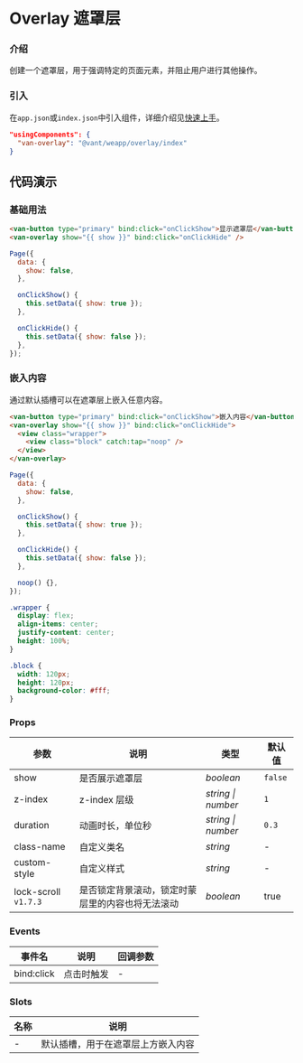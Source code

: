 # Overlay 遮罩层

### 介绍

创建一个遮罩层，用于强调特定的页面元素，并阻止用户进行其他操作。

### 引入

在`app.json`或`index.json`中引入组件，详细介绍见[快速上手](#/quickstart#yin-ru-zu-jian)。

```json
"usingComponents": {
  "van-overlay": "@vant/weapp/overlay/index"
}
```

## 代码演示

### 基础用法

```html
<van-button type="primary" bind:click="onClickShow">显示遮罩层</van-button>
<van-overlay show="{{ show }}" bind:click="onClickHide" />
```

```js
Page({
  data: {
    show: false,
  },

  onClickShow() {
    this.setData({ show: true });
  },

  onClickHide() {
    this.setData({ show: false });
  },
});
```

### 嵌入内容

通过默认插槽可以在遮罩层上嵌入任意内容。

```html
<van-button type="primary" bind:click="onClickShow">嵌入内容</van-button>
<van-overlay show="{{ show }}" bind:click="onClickHide">
  <view class="wrapper">
    <view class="block" catch:tap="noop" />
  </view>
</van-overlay>
```

```js
Page({
  data: {
    show: false,
  },

  onClickShow() {
    this.setData({ show: true });
  },

  onClickHide() {
    this.setData({ show: false });
  },

  noop() {},
});
```

```css
.wrapper {
  display: flex;
  align-items: center;
  justify-content: center;
  height: 100%;
}

.block {
  width: 120px;
  height: 120px;
  background-color: #fff;
}
```

### Props

| 参数                 | 说明                                             | 类型               | 默认值  |
| -------------------- | ------------------------------------------------ | ------------------ | ------- |
| show                 | 是否展示遮罩层                                   | _boolean_          | `false` |
| z-index              | z-index 层级                                     | _string \| number_ | `1`     |
| duration             | 动画时长，单位秒                                 | _string \| number_ | `0.3`   |
| class-name           | 自定义类名                                       | _string_           | -       |
| custom-style         | 自定义样式                                       | _string_           | -       |
| lock-scroll `v1.7.3` | 是否锁定背景滚动，锁定时蒙层里的内容也将无法滚动 | _boolean_          | true    |

### Events

| 事件名     | 说明       | 回调参数 |
| ---------- | ---------- | -------- |
| bind:click | 点击时触发 | -        |

### Slots

| 名称 | 说明                               |
| ---- | ---------------------------------- |
| -    | 默认插槽，用于在遮罩层上方嵌入内容 |
